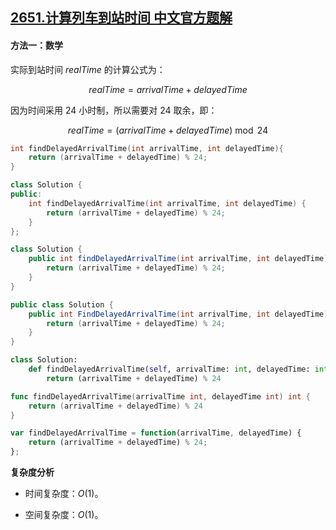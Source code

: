## [2651.计算列车到站时间 中文官方题解](https://leetcode.cn/problems/calculate-delayed-arrival-time/solutions/100000/ji-suan-lie-che-dao-zhan-shi-jian-by-lee-14h7)

#### 方法一：数学

实际到站时间 $\textit{realTime}$ 的计算公式为：

$$
\textit{realTime} = \textit{arrivalTime} + \textit{delayedTime}
$$

因为时间采用 $24$ 小时制，所以需要对 $24$ 取余，即：

$$
\textit{realTime} = (\textit{arrivalTime} + \textit{delayedTime}) \bmod 24
$$

```C [sol1-C]
int findDelayedArrivalTime(int arrivalTime, int delayedTime){
    return (arrivalTime + delayedTime) % 24;
}
```

```C++ [sol1-C++]
class Solution {
public:
    int findDelayedArrivalTime(int arrivalTime, int delayedTime) {
        return (arrivalTime + delayedTime) % 24;
    }
};
```

```Java [sol1-Java]
class Solution {
    public int findDelayedArrivalTime(int arrivalTime, int delayedTime) {
        return (arrivalTime + delayedTime) % 24;
    }
}
```

```C# [sol1-C#]
public class Solution {
    public int FindDelayedArrivalTime(int arrivalTime, int delayedTime) {
        return (arrivalTime + delayedTime) % 24;
    }
}
```

```Python [sol1-Python]
class Solution:
    def findDelayedArrivalTime(self, arrivalTime: int, delayedTime: int) -> int:
        return (arrivalTime + delayedTime) % 24
```

```Go [sol1-Go]
func findDelayedArrivalTime(arrivalTime int, delayedTime int) int {
    return (arrivalTime + delayedTime) % 24
}
```

```JavaScript [sol1-JavaScript]
var findDelayedArrivalTime = function(arrivalTime, delayedTime) {
    return (arrivalTime + delayedTime) % 24;
};
```

**复杂度分析**

+ 时间复杂度：$O(1)$。

+ 空间复杂度：$O(1)$。